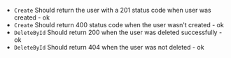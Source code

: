 - `Create` Should return the user with a 201 status code when user was created - ok
- `Create` Should return 400 status code when the user wasn't created - ok
- `DeleteById` Should return 200 when the user was deleted successfully -ok
- `DeleteById` Should return 404 when the user was not deleted - ok
